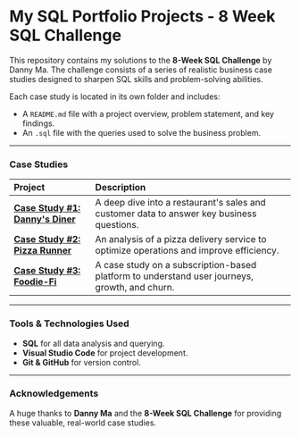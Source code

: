 # My SQL Portfolio Projects - 8 Week SQL Challenge

This repository contains my solutions to the **8-Week SQL Challenge** by Danny Ma. The challenge consists of a series of realistic business case studies designed to sharpen SQL skills and problem-solving abilities.

Each case study is located in its own folder and includes:
- A `README.md` file with a project overview, problem statement, and key findings.
- An `.sql` file with the queries used to solve the business problem.

---

### Case Studies

| Project | Description |
| :--- | :--- |
| **[Case Study #1: Danny's Diner](https://github.com/your-username/your-repo/tree/main/Case%20Study%20%231%20-%20Danny's%20Diner)** | A deep dive into a restaurant's sales and customer data to answer key business questions. |
| **[Case Study #2: Pizza Runner](https://github.com/your-username/your-repo/tree/main/Case%20Study%20%232%20-%20Pizza%20Runner)** | An analysis of a pizza delivery service to optimize operations and improve efficiency. |
| **[Case Study #3: Foodie-Fi](https://github.com/your-username/your-repo/tree/main/Case%20Study%20%233%20-%20Foodie-Fi)** | A case study on a subscription-based platform to understand user journeys, growth, and churn. |

---

### Tools & Technologies Used
- **SQL** for all data analysis and querying.
- **Visual Studio Code** for project development.
- **Git & GitHub** for version control.

---

### Acknowledgements
A huge thanks to **Danny Ma** and the **8-Week SQL Challenge** for providing these valuable, real-world case studies.